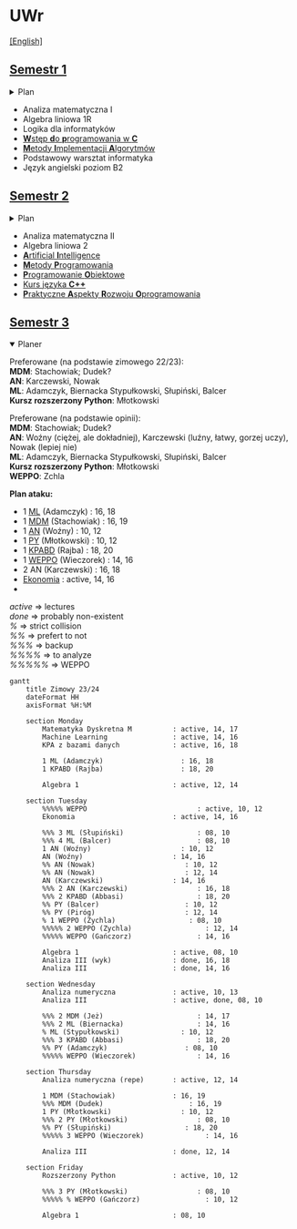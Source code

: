 # UWr

[\[English\]](README.en.md)

## [Semestr 1](Sem1/)

<details>
    <summary> Plan </summary>
    
```mermaid
gantt
    title Zimowy 22/23
    dateFormat HH
    axisFormat %H:%M

    section Monday
        LDI : 10, 12
        Logika dla informatyków : active, 12, 14

    section Tuesday
        Analiza I : active, 08, 10
        Podstawowy warsztat informatyka: active, 11, 12

    section Wednesday
        Algebra liniowa 1R : active, 09, 11
        Algebra liniowa 1R : 11, 13
        WdpC : 14, 16
        PWI : 16, 17

    section Thursday
        Analiza I : 08, 10
        Wstęp do programowania w C : active, 10, 12
        Algebra liniowa 1R : active, 12, 14

    section Friday
        Analiza I : 08, 10
        Analiza I : active, 10, 12
        MIA : 14, 16
        Metody implementacji algorytmów : active, 16, 17

```
</details>

* Analiza matematyczna I
* Algebra liniowa 1R
* Logika dla informatyków
* [**W**stęp **d**o **p**rogramowania w **C**](Sem1/WdpC/)
* [**M**etody **I**mplementacji **A**lgorytmów](Sem1/MIA/)
* Podstawowy warsztat informatyka
* Język angielski poziom B2

## [Semestr 2](Sem2/)

<details>
    <summary> Plan </summary>

```mermaid
gantt
    title Letni 22/23
    dateFormat HH
    axisFormat %H:%M

    section Monday
        Algebra liniowa 2   : 12, 14 

    section Tuesday
        Algebra liniowa 2   : active, 09, 12
        MP                  : 12, 15
        PARO                : 16, 19

    section Wednesday
        Analiza II          : active, 08, 10
        Sztuczna inteligencja : active, 08, 10
        Metody programowania : active, 10, 13

    section Thursday
        Seminarium Młody Badacz : 08, 10
        Programowanie obiektowe : active, 10, 12
        AI                      : 10, 12
        Analiza II              : active, 12, 14
        PO                      : 12, 14
        Kurs C++                : 14, 16
        Analiza II              : 16, 18
        Kurs C++                : active, 16, 18

    section Friday
        Analiza II              : 08, 10
```
</details>

* Analiza matematyczna II
* Algebra liniowa 2
* [**A**rtificial **I**ntelligence](Sem2/AI)
* [**M**etody **P**rogramowania](Sem2/MP/)
* [**P**rogramowanie **O**biektowe](Sem2/PO/)
* [Kurs języka **C++**](Sem2/CPP/)
* [**P**raktyczne **A**spekty **R**ozwoju **O**programowania](Sem2/PARO/)

## [Semestr 3](Sem3/)

<details open>
    <summary> Planer </summary>

Preferowane (na podstawie zimowego 22/23):  
**MDM**: Stachowiak; Dudek?  
**AN**: Karczewski, Nowak  
**ML**: Adamczyk, Biernacka Stypułkowski, Słupiński, Balcer   
**Kursz rozszerzony Python**: Młotkowski  

Preferowane (na podstawie opinii):  
**MDM**: Stachowiak; Dudek?  
**AN**: Woźny (ciężej, ale dokładniej), Karczewski (luźny, łatwy, gorzej uczy), Nowak (lepiej nie)  
**ML**: Adamczyk, Biernacka Stypułkowski, Słupiński, Balcer   
**Kursz rozszerzony Python**: Młotkowski  
**WEPPO**: Zchla

**Plan ataku:**  
* 1 [ML](https://zapisy.ii.uni.wroc.pl/courses/machine-learning-202324-zimowy) (Adamczyk)                   : 16, 18
* 1 [MDM](https://zapisy.ii.uni.wroc.pl/courses/matematyka-dyskretna-m-202324-zimowy) (Stachowiak)                : 16, 19
* 1 [AN](https://zapisy.ii.uni.wroc.pl/courses/analiza-numeryczna-202324-zimowy) (Woźny)                      : 10, 12
* 1 [PY](https://zapisy.ii.uni.wroc.pl/courses/kurs-rozszerzony-jezyka-python-202324-zimowy) (Młotkowski)                 : 10, 12
* 1 [KPABD](https://zapisy.ii.uni.wroc.pl/courses/kurs-projektowania-aplikacji-z-bazami-danych-202324-zimowy) (Rajba)                   : 18, 20
* 1 [WEPPO](https://zapisy.ii.uni.wroc.pl/courses/wybrane-elementy-praktyki-projektowania-oprogramowania-202324-zimowy) (Wieczorek)               : 14, 16
* 2 AN (Karczewski)                 : 16, 18
* [Ekonomia](https://zapisy.ii.uni.wroc.pl/courses/o-ekonomii-i-gospodarce-inaczej-w-202324-zimowy)                        : active, 14, 16
* 

_active_ => lectures  
_done_ => probably non-existent  
_%_ => strict collision  
_%%_ => prefert to not  
_%%%_ => backup  
_%%%%_ => to analyze  
_%%%%%_ => WEPPO

```mermaid
gantt
    title Zimowy 23/24
    dateFormat HH
    axisFormat %H:%M

    section Monday
        Matematyka Dyskretna M          : active, 14, 17
        Machine Learning                : active, 14, 16
        KPA z bazami danych             : active, 16, 18

        1 ML (Adamczyk)                   : 16, 18
        1 KPABD (Rajba)                   : 18, 20

        Algebra 1                       : active, 12, 14

    section Tuesday
        %%%%% WEPPO                           : active, 10, 12
        Ekonomia                        : active, 14, 16

        %%% 3 ML (Słupiński)                  : 08, 10
        %%% 4 ML (Balcer)                     : 08, 10
        1 AN (Woźny)                      : 10, 12
        AN (Woźny)                      : 14, 16
        %% AN (Nowak)                      : 10, 12
        %% AN (Nowak)                      : 12, 14
        AN (Karczewski)                 : 14, 16
        %%% 2 AN (Karczewski)                 : 16, 18
        %%% 2 KPABD (Abbasi)                  : 18, 20
        %% PY (Balcer)                     : 10, 12
        %% PY (Piróg)                      : 12, 14
        % 1 WEPPO (Zychla)                  : 08, 10
        %%%%% 2 WEPPO (Zychla)                  : 12, 14
        %%%%% WEPPO (Gańczorz)                : 14, 16

        Algebra 1                       : active, 08, 10
        Analiza III (wyk)               : done, 16, 18
        Analiza III                     : done, 14, 16

    section Wednesday
        Analiza numeryczna              : active, 10, 13
        Analiza III                     : active, done, 08, 10

        %%% 2 MDM (Jeż)                       : 14, 17
        %%% 2 ML (Biernacka)                  : 14, 16
        % ML (Stypułkowski)               : 10, 12
        %%% 3 KPABD (Abbasi)                  : 18, 20
        %% PY (Adamczyk)                   : 08, 10
        %%%%% WEPPO (Wieczorek)               : 14, 16

    section Thursday
        Analiza numeryczna (repe)       : active, 12, 14

        1 MDM (Stachowiak)              : 16, 19
        %%% MDM (Dudek)                     : 16, 19
        1 PY (Młotkowski)                 : 10, 12
        %%% 2 PY (Młotkowski)                 : 08, 10
        %% PY (Słupiński)                  : 18, 20
        %%%%% 3 WEPPO (Wieczorek)               : 14, 16

        Analiza III                     : done, 12, 14

    section Friday
        Rozszerzony Python              : active, 10, 12

        %%% 3 PY (Młotkowski)                 : 08, 10
        %%%%% % WEPPO (Gańczorz)                : 10, 12

        Algebra 1                       : 08, 10
```

</details>



